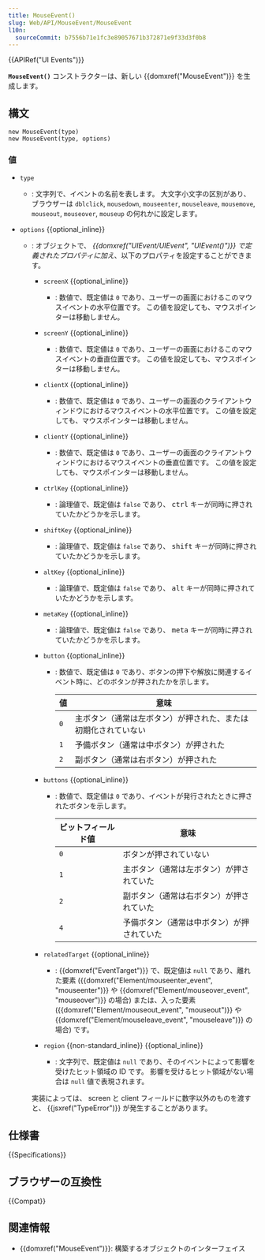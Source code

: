 ```yaml
---
title: MouseEvent()
slug: Web/API/MouseEvent/MouseEvent
l10n:
  sourceCommit: b7556b71e1fc3e89057671b372871e9f33d3f0b8
---
```


{{APIRef("UI Events")}}

**`MouseEvent()`** コンストラクターは、新しい {{domxref("MouseEvent")}} を生成します。

## 構文

```js-nolint
new MouseEvent(type)
new MouseEvent(type, options)
```

### 値

- `type`
  - : 文字列で、イベントの名前を表します。
    大文字小文字の区別があり、ブラウザーは `dblclick`, `mousedown`, `mouseenter`, `mouseleave`, `mousemove`, `mouseout`, `mouseover`, `mouseup` の何れかに設定します。
- `options` {{optional_inline}}

  - : オブジェクトで、 _{{domxref("UIEvent/UIEvent", "UIEvent()")}} で定義されたプロパティに加え_、以下のプロパティを設定することができます。

    - `screenX` {{optional_inline}}
      - : 数値で、既定値は `0` であり、ユーザーの画面におけるこのマウスイベントの水平位置です。
        この値を設定しても、マウスポインターは移動しません。
    - `screenY` {{optional_inline}}
      - : 数値で、既定値は `0` であり、ユーザーの画面におけるこのマウスイベントの垂直位置です。
        この値を設定しても、マウスポインターは移動しません。
    - `clientX` {{optional_inline}}
      - : 数値で、既定値は `0` であり、ユーザーの画面のクライアントウィンドウにおけるマウスイベントの水平位置です。
        この値を設定しても、マウスポインターは移動しません。
    - `clientY` {{optional_inline}}
      - : 数値で、既定値は `0` であり、ユーザーの画面のクライアントウィンドウにおけるマウスイベントの垂直位置です。
        この値を設定しても、マウスポインターは移動しません。
    - `ctrlKey` {{optional_inline}}
      - : 論理値で、既定値は `false` であり、 <kbd>ctrl</kbd> キーが同時に押されていたかどうかを示します。
    - `shiftKey` {{optional_inline}}
      - : 論理値で、既定値は `false` であり、 <kbd>shift</kbd> キーが同時に押されていたかどうかを示します。
    - `altKey` {{optional_inline}}
      - : 論理値で、既定値は `false` であり、 <kbd>alt</kbd> キーが同時に押されていたかどうかを示します。
    - `metaKey` {{optional_inline}}
      - : 論理値で、既定値は `false` であり、 <kbd>meta</kbd> キーが同時に押されていたかどうかを示します。
    - `button` {{optional_inline}}

      - : 数値で、既定値は `0` であり、ボタンの押下や解放に関連するイベント時に、どのボタンが押されたかを示します。

        | 値  | 意味                                                           |
        | --- | -------------------------------------------------------------- |
        | `0` | 主ボタン（通常は左ボタン）が押された、または初期化されていない |
        | `1` | 予備ボタン（通常は中ボタン）が押された                         |
        | `2` | 副ボタン（通常は右ボタン）が押された                           |

    - `buttons` {{optional_inline}}

      - : 数値で、既定値は `0` であり、イベントが発行されたときに押されたボタンを示します。

        | ビットフィールド値 | 意味                                       |
        | ------------------ | ------------------------------------------ |
        | `0`                | ボタンが押されていない                     |
        | `1`                | 主ボタン（通常は左ボタン）が押されていた   |
        | `2`                | 副ボタン（通常は右ボタン）が押されていた   |
        | `4`                | 予備ボタン（通常は中ボタン）が押されていた |

    - `relatedTarget` {{optional_inline}}
      - : {{domxref("EventTarget")}} で、既定値は `null` であり、離れた要素
        ({{domxref("Element/mouseenter_event", "mouseenter")}} や {{domxref("Element/mouseover_event", "mouseover")}} の場合)
        または、入った要素 ({{domxref("Element/mouseout_event", "mouseout")}} や {{domxref("Element/mouseleave_event", "mouseleave")}} の場合) です。
    - `region` {{non-standard_inline}} {{optional_inline}}
      - : 文字列で、既定値は `null` であり、そのイベントによって影響を受けたヒット領域の ID です。
        影響を受けるヒット領域がない場合は `null` 値で表現されます。

    実装によっては、 screen と client フィールドに数字以外のものを渡すと、 {{jsxref("TypeError")}} が発生することがあります。

## 仕様書

{{Specifications}}

## ブラウザーの互換性

{{Compat}}

## 関連情報

- {{domxref("MouseEvent")}}: 構築するオブジェクトのインターフェイス
